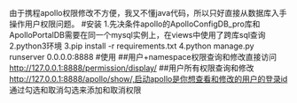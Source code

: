 由于携程apollo权限修改不方便，我又不懂java代码，所以只好直接从数据库入手操作用户权限问题。
#安装
1.先决条件apollo的ApolloConfigDB_pro库和ApolloPortalDB需要在同一个mysql实例上，在views中使用了跨库sql查询
2.python3环境
3.pip install -r requirements.txt 
4.python manage.py runserver 0.0.0.0:8888
#使用
##用户+namespace权限查询和修改直接访问
http://127.0.0.1:8888/permission/display/
##用户所有权限查询和修改
http://127.0.0.1:8888/apollo/show/,启动apollo是你想查看和修改的用户的登录id
通过勾选和取消勾选来添加和取消权限
